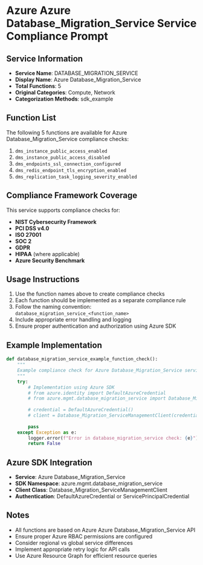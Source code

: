 # Azure Azure Database_Migration_Service Service Compliance Prompt

## Service Information
- **Service Name**: DATABASE_MIGRATION_SERVICE
- **Display Name**: Azure Database_Migration_Service
- **Total Functions**: 5
- **Original Categories**: Compute, Network
- **Categorization Methods**: sdk_example

## Function List
The following 5 functions are available for Azure Database_Migration_Service compliance checks:

1. `dms_instance_public_access_enabled`
2. `dms_instance_public_access_disabled`
3. `dms_endpoints_ssl_connection_configured`
4. `dms_redis_endpoint_tls_encryption_enabled`
5. `dms_replication_task_logging_severity_enabled`


## Compliance Framework Coverage
This service supports compliance checks for:
- **NIST Cybersecurity Framework**
- **PCI DSS v4.0**
- **ISO 27001**
- **SOC 2**
- **GDPR**
- **HIPAA** (where applicable)
- **Azure Security Benchmark**

## Usage Instructions
1. Use the function names above to create compliance checks
2. Each function should be implemented as a separate compliance rule
3. Follow the naming convention: `database_migration_service_<function_name>`
4. Include appropriate error handling and logging
5. Ensure proper authentication and authorization using Azure SDK

## Example Implementation
```python
def database_migration_service_example_function_check():
    """
    Example compliance check for Azure Database_Migration_Service service
    """
    try:
        # Implementation using Azure SDK
        # from azure.identity import DefaultAzureCredential
        # from azure.mgmt.database_migration_service import Database_Migration_ServiceManagementClient
        
        # credential = DefaultAzureCredential()
        # client = Database_Migration_ServiceManagementClient(credential, subscription_id)
        
        pass
    except Exception as e:
        logger.error(f"Error in database_migration_service check: {e}")
        return False
```

## Azure SDK Integration
- **Service**: Azure Database_Migration_Service
- **SDK Namespace**: azure.mgmt.database_migration_service
- **Client Class**: Database_Migration_ServiceManagementClient
- **Authentication**: DefaultAzureCredential or ServicePrincipalCredential

## Notes
- All functions are based on Azure Azure Database_Migration_Service API
- Ensure proper Azure RBAC permissions are configured
- Consider regional vs global service differences
- Implement appropriate retry logic for API calls
- Use Azure Resource Graph for efficient resource queries
